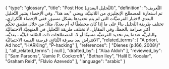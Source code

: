 {
    "type": "glossary",
    "title": "Post Hoc (التَّحليل البعدي)",
    "definition": "التَّعريف: تم استعارة المصطلح الإنجليزي من اللاتينيَّة، ويعني \"بعد هذا\". وفي الإحصاء يشير التَّحليل البعدي لاختبار الفرضيَّات التي لم يتم تحديدها بشكل مسبق. ففي الإحصاء التِّكراري، تختلف طريقة التَّحليل بناءً على ما إذا كان مخططًا له أم بعديًا، مثلًا: من خلال تطبيق تحكُّم أكثر صرامة بالخطأ، وفي المقابل، لا تختلف طريقة التَّحليل في المنهجيَّة الاحتماليَّة والبايزيَّة عندما يتم تحديد الفرضيَّة مسبقًا أو لا.  المصطلحات ذات الصِّلة: قبليَّة ، بعديَّة، الافتراض بعد معرفة النَّتائج، قرصنة القيمة الاحتماليَّة",
    "related_terms": [
        "A priori, Ad hoc",
        "HARKing",
        "P-hacking"
    ],
    "references": [
        "Dienes (p.166, 2008\\)"
    ],
    "alt_related_terms": [
        null
    ],
    "drafted_by": [
        "Alaa Aldoh"
    ],
    "reviewed_by": [
        "Sam Parsons",
        "Jamie P. Cockcroft",
        "Bethan Iley",
        "Halil E. Kocalar",
        "Graham Reid",
        "Flávio Azevedo"
    ],
    "language": "arabic"
}
